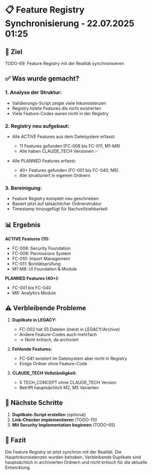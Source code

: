 # 📋 Feature Registry Synchronisierung - 22.07.2025 01:25

## 🎯 Ziel
TODO-69: Feature Registry mit der Realität synchronisieren

## ✅ Was wurde gemacht?

### 1. **Analyse der Struktur:**
- Validierungs-Script zeigte viele Inkonsistenzen
- Registry listete Features die nicht existierten
- Viele Feature-Codes waren nicht in der Registry

### 2. **Registry neu aufgebaut:**
- Alle ACTIVE Features aus dem Dateisystem erfasst:
  - 11 Features gefunden (FC-008 bis FC-011, M1-M8)
  - Alle haben CLAUDE_TECH Versionen ✅
  
- Alle PLANNED Features erfasst:
  - 40+ Features gefunden (FC-001 bis FC-040, M6)
  - Alle strukturiert in eigenen Ordnern

### 3. **Bereinigung:**
- Feature Registry komplett neu geschrieben
- Basiert jetzt auf tatsächlicher Ordnerstruktur
- Timestamp hinzugefügt für Nachvollziehbarkeit

## 📊 Ergebnis

**ACTIVE Features (11):**
- FC-008: Security Foundation
- FC-009: Permissions System  
- FC-010: Import Management
- FC-011: Bonitätsprüfung
- M1-M8: UI Foundation & Module

**PLANNED Features (40+):**
- FC-001 bis FC-040
- M6: Analytics Module

## ⚠️ Verbleibende Probleme

1. **Duplikate in LEGACY:**
   - FC-002 hat 55 Dateien (meist in LEGACY/Archive)
   - Andere Feature-Codes auch mehrfach
   - → Nicht kritisch, da archiviert

2. **Fehlende Features:**
   - FC-041 existiert im Dateisystem aber nicht in Registry
   - Einige Ordner ohne Feature-Code

3. **CLAUDE_TECH Vollständigkeit:**
   - 5 TECH_CONCEPT ohne CLAUDE_TECH Version
   - Betrifft hauptsächlich M2, M5 Varianten

## 🔧 Nächste Schritte

1. **Duplikate-Script erstellen** (optional)
2. **Link-Checker implementieren** (TODO-70)
3. **Mit Security Implementation beginnen** (TODO-65)

## 📝 Fazit

Die Feature Registry ist jetzt synchron mit der Realität. Die Hauptinkonsistenzen wurden behoben. Verbleibende Duplikate sind hauptsächlich in archivierten Ordnern und nicht kritisch für die aktuelle Entwicklung.